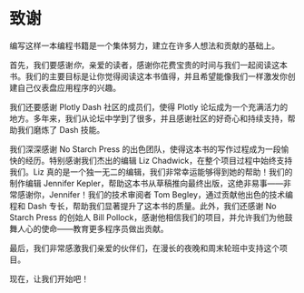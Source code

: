 # 致谢

编写这样一本编程书籍是一个集体努力，建立在许多人想法和贡献的基础上。

首先，我们要感谢*你*，亲爱的读者，感谢你花费宝贵的时间与我们一起阅读这本书。我们的主要目标是让你觉得阅读这本书值得，并且希望能像我们一样激发你创建自己仪表盘应用程序的兴趣。

我们还要感谢 Plotly Dash 社区的成员们，使得 Plotly 论坛成为一个充满活力的地方。多年来，我们从论坛中学到了很多，并且感谢社区的好奇心和持续支持，帮助我们磨炼了 Dash 技能。

我们深深感谢 No Starch Press 的出色团队，使得这本书的写作过程成为一段愉快的经历。特别感谢我们杰出的编辑 Liz Chadwick，在整个项目过程中始终支持我们。Liz 真的是一个独一无二的编辑，我们非常幸运能够得到她的帮助！我们的制作编辑 Jennifer Kepler，帮助这本书从草稿推向最终出版，这绝非易事——非常感谢你，Jennifer！我们的技术审阅者 Tom Begley，通过贡献他出色的技术编程和 Dash 专长，帮助我们显著提升了这本书的质量。此外，我们还感谢 No Starch Press 的创始人 Bill Pollock，感谢他相信我们的项目，并允许我们为他鼓舞人心的使命——教育更多程序员做出贡献。

最后，我们非常感激我们亲爱的伙伴们，在漫长的夜晚和周末轮班中支持这个项目。

现在，让我们开始吧！
